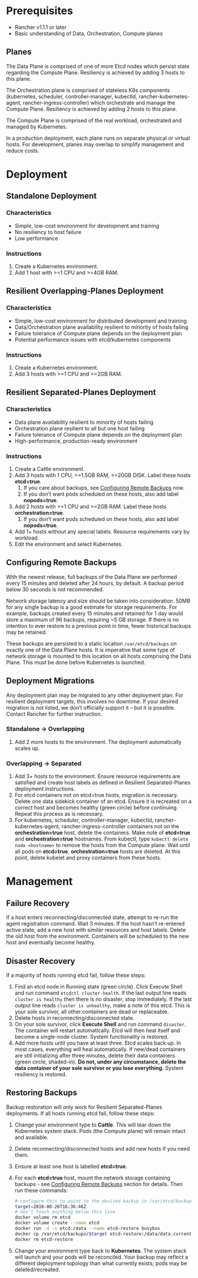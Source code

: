 # Prerequisites
* Rancher v1.1.1 or later
* Basic understanding of Data, Orchestration, Compute planes

## Planes
The Data Plane is comprised of one of more Etcd nodes which persist state regarding the Compute Plane. Resiliency is achieved by adding 3 hosts to this plane.

The Orchestration plane is comprised of stateless K8s components (kubernetes, scheduler, controller-manager, kubectld, rancher-kubernetes-agent, rancher-ingress-controller) which orchestrate and manage the Compute Plane. Resiliency is achieved by adding 2 hosts to this plane.

The Compute Plane is comprised of the real workload, orchestrated and managed by Kubernetes.

In a production deployment, each plane runs on separate physical or virtual hosts. For development, planes may overlap to simplify management and reduce costs.

# Deployment

## Standalone Deployment

### Characteristics
* Simple, low-cost environment for development and training
* No resiliency to host failure
* Low performance

### Instructions
1. Create a Kubernetes environment.
2. Add 1 host with >=1 CPU and >=4GB RAM.

## Resilient Overlapping-Planes Deployment

### Characteristics
* Simple, low-cost environment for distributed development and training
* Data/Orchestration plane availability resilient to minority of hosts failing
* Failure tolerance of Compute plane depends on the deployment plan
* Potential performance issues with etcd/kubernetes components

### Instructions
1. Create a Kubernetes environment.
2. Add 3 hosts with >=1 CPU and >=2GB RAM.

## Resilient Separated-Planes Deployment

### Characteristics
* Data plane availability resilient to minority of hosts failing
* Orchestration plane resilient to all but one host failing
* Failure tolerance of Compute plane depends on the deployment plan
* High-performance, production-ready environment

### Instructions
1. Create a Cattle environment.
2. Add 3 hosts with 1 CPU, >=1.5GB RAM, >=20GB DISK. Label these hosts **etcd=true**.
    1. If you care about backups, see [Configuring Remote Backups](#configuring-remote-backups) now.
    2. If you don’t want pods scheduled on these hosts, also add label **nopods=true**.
3. Add 2 hosts with >=1 CPU and >=2GB RAM. Label these hosts **orchestration=true**.
    1. If you don’t want pods scheduled on these hosts, also add label **nopods=true**.
4. Add 1+ hosts without any special labels. Resource requirements vary by workload.
5. Edit the environment and select Kubernetes.

## Configuring Remote Backups
With the newest release, full backups of the Data Plane are performed every 15 minutes and deleted after 24 hours, by default. A backup period below 30 seconds is not recommended.

Network storage latency and size should be taken into consideration. 50MB for any single backup is a good estimate for storage requirements. For example, backups created every 15 minutes and retained for 1 day would store a maximum of 96 backups, requiring ~5 GB storage. If there is no intention to ever restore to a previous point in time, fewer historical backups may be retained.

These backups are persisted to a static location `/var/etcd/backups` on exactly one of the Data Plane hosts. It is imperative that some type of network storage is mounted to this location on all hosts comprising the Data Plane. This must be done before Kubernetes is launched.

## Deployment Migrations
Any deployment plan may be migrated to any other deployment plan. For resilient deployment targets, this involves no downtime. If your desired migration is not listed, we don’t officially support it – but it is possible. Contact Rancher for further instruction.

### Standalone -> Overlapping
1. Add 2 more hosts to the environment. The deployment automatically scales up.

### Overlapping -> Separated
1. Add 3+ hosts to the environment. Ensure resource requirements are satisfied and create host labels as defined in Resilient Separated-Planes deployment instructions.
2. For etcd containers not on etcd=true hosts, migration is necessary. Delete one data sidekick container of an etcd. Ensure it is recreated on a correct host and becomes healthy (green circle) before continuing. Repeat this process as is necessary.
3. For kubernetes, scheduler, controller-manager, kubectld, rancher-kubernetes-agent, rancher-ingress-controller containers not on the **orchestration=true** host, delete the containers.
Make note of **etcd=true** and **orchestration=true** hostnames. From kubectl, type `kubectl delete node <hostname>` to remove the hosts from the Compute plane. Wait until all pods on **etcd=true**, **orchestration=true** hosts are deleted. At this point, delete kubelet and proxy containers from these hosts.

# Management

## Failure Recovery
If a host enters reconnecting/disconnected state, attempt to re-run the agent registration command. Wait 3 minutes. If the host hasn’t re-entered active state, add a new host with similar resources and host labels. Delete the old host from the environment. Containers will be scheduled to the new host and eventually become healthy.

## Disaster Recovery
If a majority of hosts running etcd fail, follow these steps:

1. Find an etcd node in Running state (green circle). Click Execute Shell and run command `etcdctl cluster-health`. If the last output line reads `cluster is healthy` then there is no disaster, stop immediately. If the last output line reads `cluster is unhealthy`, make a note of this etcd. This is your sole survivor, all other containers are dead or replaceable.
2. Delete hosts in reconnecting/disconnected state.
3. On your sole survivor, click **Execute Shell** and run command `disaster`. The container will restart automatically. Etcd will then heal itself and become a single-node cluster. System functionality is restored.
4. Add more hosts until you have at least three. Etcd scales back up. In most cases, everything will heal automatically. If new/dead containers are still initializing after three minutes, delete their data containers (green circle, shaded-in). **Do not, under any circumstance, delete the data container of your sole survivor or you lose everything.** System resiliency is restored.

## Restoring Backups
Backup restoration will only work for Resilient Separated-Planes deployments. If all hosts running etcd fail, follow these steps:

1. Change your environment type to **Cattle**. This will tear down the Kubernetes system stack. Pods (the Compute plane) will remain intact and available.
2. Delete reconnecting/disconnected hosts and add new hosts if you need them.
3. Ensure at least one host is labelled **etcd=true**.
4. For each **etcd=true** host, mount the network storage containing backups - see [Configuring Remote Backups](#configuring-remote-backups) section for details. Then run these commands:

    ```bash
    # configure this to point to the desired backup in /var/etcd/backups
    target=2016-08-26T16:36:46Z
    # don’t touch anything below this line
    docker volume rm etcd
    docker volume create --name etcd
    docker run -d -v etcd:/data --name etcd-restore busybox
    docker cp /var/etcd/backups/$target etcd-restore:/data/data.current
    docker rm etcd-restore
    ```

5. Change your environment type back to **Kubernetes**. The system stack will launch and your pods will be reconciled. Your backup may reflect a different deployment topology than what currently exists; pods may be deleted/recreated.